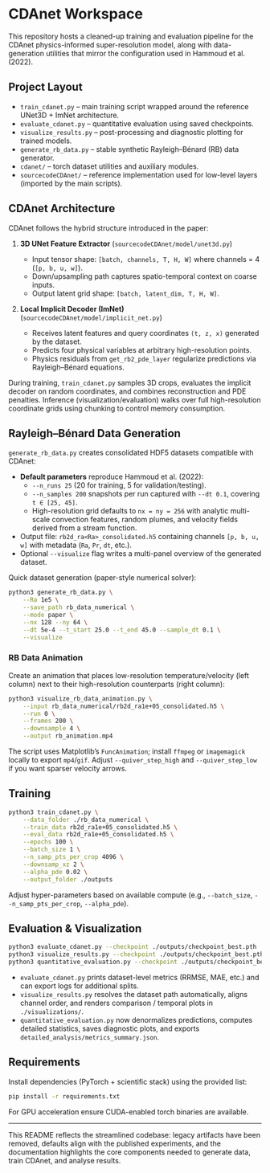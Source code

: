 # CDAnet Workspace

This repository hosts a cleaned-up training and evaluation pipeline for the CDAnet physics-informed super-resolution model, along with data-generation utilities that mirror the configuration used in Hammoud et al. (2022).

## Project Layout

- `train_cdanet.py` – main training script wrapped around the reference UNet3D + ImNet architecture.
- `evaluate_cdanet.py` – quantitative evaluation using saved checkpoints.
- `visualize_results.py` – post-processing and diagnostic plotting for trained models.
- `generate_rb_data.py` – stable synthetic Rayleigh–Bénard (RB) data generator.
- `cdanet/` – torch dataset utilities and auxiliary modules.
- `sourcecodeCDAnet/` – reference implementation used for low-level layers (imported by the main scripts).

## CDAnet Architecture

CDAnet follows the hybrid structure introduced in the paper:

1. **3D UNet Feature Extractor** (`sourcecodeCDAnet/model/unet3d.py`)
   - Input tensor shape: `[batch, channels, T, H, W]` where channels = 4 (`[p, b, u, w]`).
   - Down/upsampling path captures spatio-temporal context on coarse inputs.
   - Output latent grid shape: `[batch, latent_dim, T, H, W]`.

2. **Local Implicit Decoder (ImNet)** (`sourcecodeCDAnet/model/implicit_net.py`)
   - Receives latent features and query coordinates `(t, z, x)` generated by the dataset.
   - Predicts four physical variables at arbitrary high-resolution points.
   - Physics residuals from `get_rb2_pde_layer` regularize predictions via Rayleigh–Bénard equations.

During training, `train_cdanet.py` samples 3D crops, evaluates the implicit decoder on random coordinates, and combines reconstruction and PDE penalties. Inference (visualization/evaluation) walks over full high-resolution coordinate grids using chunking to control memory consumption.

## Rayleigh–Bénard Data Generation

`generate_rb_data.py` creates consolidated HDF5 datasets compatible with CDAnet:

- **Default parameters** reproduce Hammoud et al. (2022):
  - `--n_runs 25` (20 for training, 5 for validation/testing).
  - `--n_samples 200` snapshots per run captured with `--dt 0.1`, covering `t ∈ [25, 45]`.
  - High-resolution grid defaults to `nx = ny = 256` with analytic multi-scale convection features, random plumes, and velocity fields derived from a stream function.
- Output file: `rb2d_ra<Ra>_consolidated.h5` containing channels `[p, b, u, w]` with metadata (`Ra`, `Pr`, `dt`, etc.).
- Optional `--visualize` flag writes a multi-panel overview of the generated dataset.

Quick dataset generation (paper-style numerical solver):

```bash
python3 generate_rb_data.py \
    --Ra 1e5 \
    --save_path rb_data_numerical \
    --mode paper \
    --nx 128 --ny 64 \
    --dt 5e-4 --t_start 25.0 --t_end 45.0 --sample_dt 0.1 \
    --visualize
```

### RB Data Animation

Create an animation that places low-resolution temperature/velocity (left column) next to their
high-resolution counterparts (right column):

```bash
python3 visualize_rb_data_animation.py \
    --input rb_data_numerical/rb2d_ra1e+05_consolidated.h5 \
    --run 0 \
    --frames 200 \
    --downsample 4 \
    --output rb_animation.mp4
```

The script uses Matplotlib’s `FuncAnimation`; install `ffmpeg` or `imagemagick` locally to export `mp4`/`gif`. Adjust `--quiver_step_high` and `--quiver_step_low` if you want sparser velocity arrows.

## Training

```bash
python3 train_cdanet.py \
    --data_folder ./rb_data_numerical \
    --train_data rb2d_ra1e+05_consolidated.h5 \
    --eval_data rb2d_ra1e+05_consolidated.h5 \
    --epochs 100 \
    --batch_size 1 \
    --n_samp_pts_per_crop 4096 \
    --downsamp_xz 2 \
    --alpha_pde 0.02 \
    --output_folder ./outputs
```

Adjust hyper-parameters based on available compute (e.g., `--batch_size`, `--n_samp_pts_per_crop`, `--alpha_pde`).

## Evaluation & Visualization

```bash
python3 evaluate_cdanet.py --checkpoint ./outputs/checkpoint_best.pth
python3 visualize_results.py --checkpoint ./outputs/checkpoint_best.pth --variable T
python3 quantitative_evaluation.py --checkpoint ./outputs/checkpoint_best.pth --data_dir ./rb_data_numerical
```

- `evaluate_cdanet.py` prints dataset-level metrics (RRMSE, MAE, etc.) and can export logs for additional splits.
- `visualize_results.py` resolves the dataset path automatically, aligns channel order, and renders comparison / temporal plots in `./visualizations/`.
- `quantitative_evaluation.py` now denormalizes predictions, computes detailed statistics, saves diagnostic plots, and exports `detailed_analysis/metrics_summary.json`.

## Requirements

Install dependencies (PyTorch + scientific stack) using the provided list:

```bash
pip install -r requirements.txt
```

For GPU acceleration ensure CUDA-enabled torch binaries are available.

---

This README reflects the streamlined codebase: legacy artifacts have been removed, defaults align with the published experiments, and the documentation highlights the core components needed to generate data, train CDAnet, and analyse results.
